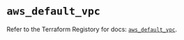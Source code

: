# `aws_default_vpc`

Refer to the Terraform Registory for docs: [`aws_default_vpc`](https://registry.terraform.io/providers/hashicorp/aws/4.66.1/docs/resources/default_vpc).
